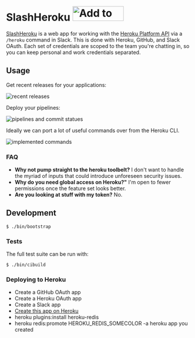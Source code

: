 # SlashHeroku <a href="https://slash-heroku.atmos.org/auth/slack"><img alt="Add to Slack" height="40" width="139" src="https://platform.slack-edge.com/img/add_to_slack.png" srcset="https://platform.slack-edge.com/img/add_to_slack.png 1x, https://platform.slack-edge.com/img/add_to_slack@2x.png 2x" /></a>

[SlashHeroku](https://github.com/atmos/slash-heroku) is a web app for working with the [Heroku Platform API](https://devcenter.heroku.com/articles/platform-api-reference) via a `/heroku` command in Slack. This is done with Heroku, GitHub, and Slack OAuth. Each set of credentials are scoped to the team you're chatting in, so you can keep personal and work credentials separated.

## Usage

Get recent releases for your applications:

![recent releases](https://cloud.githubusercontent.com/assets/38/14072574/b4f0fecc-f476-11e5-9f42-a3fb6b390180.png)

Deploy your pipelines:

![pipelines and commit statues](https://cloud.githubusercontent.com/assets/38/14077306/1396a58a-f49f-11e5-9432-0583bfdf83df.png)

Ideally we can port a lot of useful commands over from the Heroku CLI.

![implemented commands](https://cloud.githubusercontent.com/assets/38/13562075/ea2e351c-e3e8-11e5-8998-9c8467dfa887.png)

### FAQ

* **Why not pump straight to the heroku toolbelt?** I don't want to handle the myriad of inputs that could introduce unforeseen security issues.
* **Why do you need global access on Heroku?"** I'm open to fewer permissions once the feature set looks better.
* **Are you looking at stuff with my token?** No.

## Development

```
$ ./bin/bootstrap
```

### Tests

The full test suite can be run with:

```
$ ./bin/cibuild
```

### Deploying to Heroku

* Create a GitHub OAuth app
* Create a Heroku OAuth app
* Create a Slack app
* [Create this app on Heroku](https://heroku.com/deploy?template=https://github.com/atmos/slash-heroku)
* heroku plugins:install heroku-redis
* heroku redis:promote HEROKU_REDIS_SOMECOLOR -a heroku app you created


